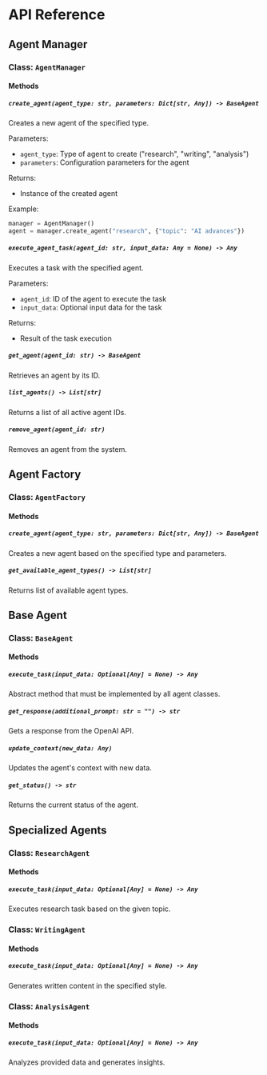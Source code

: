 # API Reference

## Agent Manager

### Class: `AgentManager`

#### Methods

##### `create_agent(agent_type: str, parameters: Dict[str, Any]) -> BaseAgent`
Creates a new agent of the specified type.

Parameters:
- `agent_type`: Type of agent to create ("research", "writing", "analysis")
- `parameters`: Configuration parameters for the agent

Returns:
- Instance of the created agent

Example:
```python
manager = AgentManager()
agent = manager.create_agent("research", {"topic": "AI advances"})
```

##### `execute_agent_task(agent_id: str, input_data: Any = None) -> Any`
Executes a task with the specified agent.

Parameters:
- `agent_id`: ID of the agent to execute the task
- `input_data`: Optional input data for the task

Returns:
- Result of the task execution

##### `get_agent(agent_id: str) -> BaseAgent`
Retrieves an agent by its ID.

##### `list_agents() -> List[str]`
Returns a list of all active agent IDs.

##### `remove_agent(agent_id: str)`
Removes an agent from the system.

## Agent Factory

### Class: `AgentFactory`

#### Methods

##### `create_agent(agent_type: str, parameters: Dict[str, Any]) -> BaseAgent`
Creates a new agent based on the specified type and parameters.

##### `get_available_agent_types() -> List[str]`
Returns list of available agent types.

## Base Agent

### Class: `BaseAgent`

#### Methods

##### `execute_task(input_data: Optional[Any] = None) -> Any`
Abstract method that must be implemented by all agent classes.

##### `get_response(additional_prompt: str = "") -> str`
Gets a response from the OpenAI API.

##### `update_context(new_data: Any)`
Updates the agent's context with new data.

##### `get_status() -> str`
Returns the current status of the agent.

## Specialized Agents

### Class: `ResearchAgent`

#### Methods

##### `execute_task(input_data: Optional[Any] = None) -> Any`
Executes research task based on the given topic.

### Class: `WritingAgent`

#### Methods

##### `execute_task(input_data: Optional[Any] = None) -> Any`
Generates written content in the specified style.

### Class: `AnalysisAgent`

#### Methods

##### `execute_task(input_data: Optional[Any] = None) -> Any`
Analyzes provided data and generates insights.
